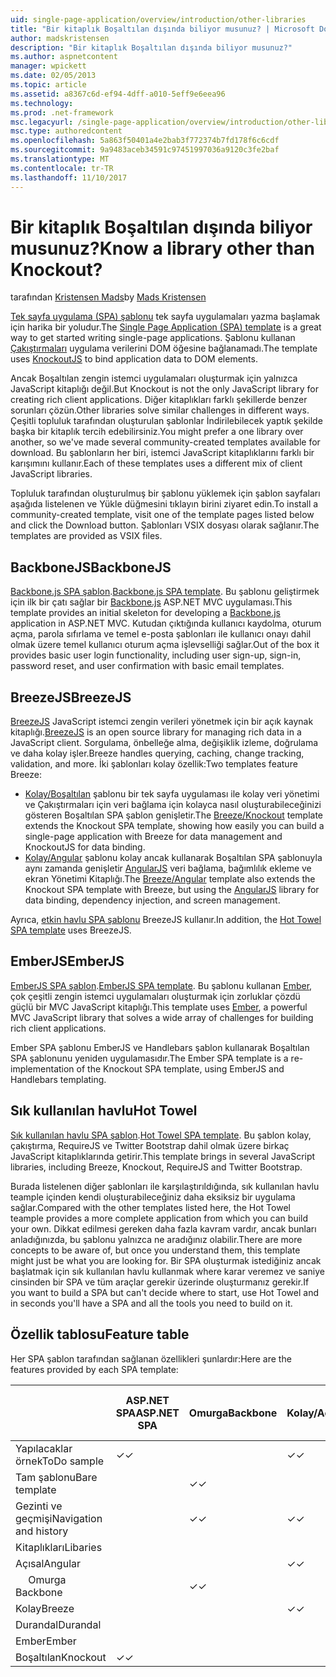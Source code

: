 ```yaml
---
uid: single-page-application/overview/introduction/other-libraries
title: "Bir kitaplık Boşaltılan dışında biliyor musunuz? | Microsoft Docs"
author: madskristensen
description: "Bir kitaplık Boşaltılan dışında biliyor musunuz?"
ms.author: aspnetcontent
manager: wpickett
ms.date: 02/05/2013
ms.topic: article
ms.assetid: a8367c6d-ef94-4dff-a010-5eff9e6eea96
ms.technology: 
ms.prod: .net-framework
msc.legacyurl: /single-page-application/overview/introduction/other-libraries
msc.type: authoredcontent
ms.openlocfilehash: 5a863f50401a4e2bab3f772374b7fd178f6c6cdf
ms.sourcegitcommit: 9a9483aceb34591c97451997036a9120c3fe2baf
ms.translationtype: MT
ms.contentlocale: tr-TR
ms.lasthandoff: 11/10/2017
---
```

<a name="know-a-library-other-than-knockout"></a><span data-ttu-id="2f5f2-104">Bir kitaplık Boşaltılan dışında biliyor musunuz?</span><span class="sxs-lookup"><span data-stu-id="2f5f2-104">Know a library other than Knockout?</span></span>
====================
<span data-ttu-id="2f5f2-105">tarafından [Kristensen Mads](https://github.com/madskristensen)</span><span class="sxs-lookup"><span data-stu-id="2f5f2-105">by [Mads Kristensen](https://github.com/madskristensen)</span></span>

<span data-ttu-id="2f5f2-106">[Tek sayfa uygulama (SPA) şablonu](knockoutjs-template.md) tek sayfa uygulamaları yazma başlamak için harika bir yoludur.</span><span class="sxs-lookup"><span data-stu-id="2f5f2-106">The [Single Page Application (SPA) template](knockoutjs-template.md) is a great way to get started writing single-page applications.</span></span> <span data-ttu-id="2f5f2-107">Şablonu kullanan [Çakıştırmaları](http://knockoutjs.com/) uygulama verilerini DOM öğesine bağlanamadı.</span><span class="sxs-lookup"><span data-stu-id="2f5f2-107">The template uses [KnockoutJS](http://knockoutjs.com/) to bind application data to DOM elements.</span></span>

<span data-ttu-id="2f5f2-108">Ancak Boşaltılan zengin istemci uygulamaları oluşturmak için yalnızca JavaScript kitaplığı değil.</span><span class="sxs-lookup"><span data-stu-id="2f5f2-108">But Knockout is not the only JavaScript library for creating rich client applications.</span></span> <span data-ttu-id="2f5f2-109">Diğer kitaplıkları farklı şekillerde benzer sorunları çözün.</span><span class="sxs-lookup"><span data-stu-id="2f5f2-109">Other libraries solve similar challenges in different ways.</span></span> <span data-ttu-id="2f5f2-110">Çeşitli topluluk tarafından oluşturulan şablonlar İndirilebilecek yaptık şekilde başka bir kitaplık tercih edebilirsiniz.</span><span class="sxs-lookup"><span data-stu-id="2f5f2-110">You might prefer a one library over another, so we've made several community-created templates available for download.</span></span> <span data-ttu-id="2f5f2-111">Bu şablonların her biri, istemci JavaScript kitaplıklarını farklı bir karışımını kullanır.</span><span class="sxs-lookup"><span data-stu-id="2f5f2-111">Each of these templates uses a different mix of client JavaScript libraries.</span></span>

<span data-ttu-id="2f5f2-112">Topluluk tarafından oluşturulmuş bir şablonu yüklemek için şablon sayfaları aşağıda listelenen ve Yükle düğmesini tıklayın birini ziyaret edin.</span><span class="sxs-lookup"><span data-stu-id="2f5f2-112">To install a community-created template, visit one of the template pages listed below and click the Download button.</span></span> <span data-ttu-id="2f5f2-113">Şablonları VSIX dosyası olarak sağlanır.</span><span class="sxs-lookup"><span data-stu-id="2f5f2-113">The templates are provided as VSIX files.</span></span>

## <a name="backbonejs"></a><span data-ttu-id="2f5f2-114">BackboneJS</span><span class="sxs-lookup"><span data-stu-id="2f5f2-114">BackboneJS</span></span>

<span data-ttu-id="2f5f2-115">[Backbone.js SPA şablon](../templates/backbonejs-template.md).</span><span class="sxs-lookup"><span data-stu-id="2f5f2-115">[Backbone.js SPA template](../templates/backbonejs-template.md).</span></span> <span data-ttu-id="2f5f2-116">Bu şablonu geliştirmek için ilk bir çatı sağlar bir [Backbone.js](http://backbonejs.org/) ASP.NET MVC uygulaması.</span><span class="sxs-lookup"><span data-stu-id="2f5f2-116">This template provides an initial skeleton for developing a [Backbone.js](http://backbonejs.org/) application in ASP.NET MVC.</span></span> <span data-ttu-id="2f5f2-117">Kutudan çıktığında kullanıcı kaydolma, oturum açma, parola sıfırlama ve temel e-posta şablonları ile kullanıcı onayı dahil olmak üzere temel kullanıcı oturum açma işlevselliği sağlar.</span><span class="sxs-lookup"><span data-stu-id="2f5f2-117">Out of the box it provides basic user login functionality, including user sign-up, sign-in, password reset, and user confirmation with basic email templates.</span></span>

## <a name="breezejs"></a><span data-ttu-id="2f5f2-118">BreezeJS</span><span class="sxs-lookup"><span data-stu-id="2f5f2-118">BreezeJS</span></span>

<span data-ttu-id="2f5f2-119">[BreezeJS](http://www.breezejs.com/?utm_source=ms-spa) JavaScript istemci zengin verileri yönetmek için bir açık kaynak kitaplığı.</span><span class="sxs-lookup"><span data-stu-id="2f5f2-119">[BreezeJS](http://www.breezejs.com/?utm_source=ms-spa) is an open source library for managing rich data in a JavaScript client.</span></span> <span data-ttu-id="2f5f2-120">Sorgulama, önbelleğe alma, değişiklik izleme, doğrulama ve daha kolay işler.</span><span class="sxs-lookup"><span data-stu-id="2f5f2-120">Breeze handles querying, caching, change tracking, validation, and more.</span></span> <span data-ttu-id="2f5f2-121">İki şablonları kolay özellik:</span><span class="sxs-lookup"><span data-stu-id="2f5f2-121">Two templates feature Breeze:</span></span>

- <span data-ttu-id="2f5f2-122">[Kolay/Boşaltılan](../templates/breezeknockout-template.md) şablonu bir tek sayfa uygulaması ile kolay veri yönetimi ve Çakıştırmaları için veri bağlama için kolayca nasıl oluşturabileceğinizi gösteren Boşaltılan SPA şablon genişletir.</span><span class="sxs-lookup"><span data-stu-id="2f5f2-122">The [Breeze/Knockout](../templates/breezeknockout-template.md) template extends the Knockout SPA template, showing how easily you can build a single-page application with Breeze for data management and KnockoutJS for data binding.</span></span>
- <span data-ttu-id="2f5f2-123">[Kolay/Angular](../templates/breezeangular-template.md) şablonu kolay ancak kullanarak Boşaltılan SPA şablonuyla aynı zamanda genişletir [AngularJS](http://angularjs.org) veri bağlama, bağımlılık ekleme ve ekran Yönetimi Kitaplığı.</span><span class="sxs-lookup"><span data-stu-id="2f5f2-123">The [Breeze/Angular](../templates/breezeangular-template.md) template also extends the Knockout SPA template with Breeze, but using the [AngularJS](http://angularjs.org) library for data binding, dependency injection, and screen management.</span></span>

<span data-ttu-id="2f5f2-124">Ayrıca, [etkin havlu SPA şablonu](../templates/hottowel-template.md) BreezeJS kullanır.</span><span class="sxs-lookup"><span data-stu-id="2f5f2-124">In addition, the [Hot Towel SPA template](../templates/hottowel-template.md) uses BreezeJS.</span></span>

## <a name="emberjs"></a><span data-ttu-id="2f5f2-125">EmberJS</span><span class="sxs-lookup"><span data-stu-id="2f5f2-125">EmberJS</span></span>

<span data-ttu-id="2f5f2-126">[EmberJS SPA şablon](../templates/emberjs-template.md).</span><span class="sxs-lookup"><span data-stu-id="2f5f2-126">[EmberJS SPA template](../templates/emberjs-template.md).</span></span> <span data-ttu-id="2f5f2-127">Bu şablonu kullanan [Ember](http://emberjs.com/), çok çeşitli zengin istemci uygulamaları oluşturmak için zorluklar çözdü güçlü bir MVC JavaScript kitaplığı.</span><span class="sxs-lookup"><span data-stu-id="2f5f2-127">This template uses [Ember](http://emberjs.com/), a powerful MVC JavaScript library that solves a wide array of challenges for building rich client applications.</span></span>

<span data-ttu-id="2f5f2-128">Ember SPA şablonu EmberJS ve Handlebars şablon kullanarak Boşaltılan SPA şablonunu yeniden uygulamasıdır.</span><span class="sxs-lookup"><span data-stu-id="2f5f2-128">The Ember SPA template is a re-implementation of the Knockout SPA template, using EmberJS and Handlebars templating.</span></span>

## <a name="hot-towel"></a><span data-ttu-id="2f5f2-129">Sık kullanılan havlu</span><span class="sxs-lookup"><span data-stu-id="2f5f2-129">Hot Towel</span></span>

<span data-ttu-id="2f5f2-130">[Sık kullanılan havlu SPA şablon](../templates/hottowel-template.md).</span><span class="sxs-lookup"><span data-stu-id="2f5f2-130">[Hot Towel SPA template](../templates/hottowel-template.md).</span></span> <span data-ttu-id="2f5f2-131">Bu şablon kolay, çakıştırma, RequireJS ve Twitter Bootstrap dahil olmak üzere birkaç JavaScript kitaplıklarında getirir.</span><span class="sxs-lookup"><span data-stu-id="2f5f2-131">This template brings in several JavaScript libraries, including Breeze, Knockout, RequireJS and Twitter Bootstrap.</span></span>

<span data-ttu-id="2f5f2-132">Burada listelenen diğer şablonları ile karşılaştırıldığında, sık kullanılan havlu teample içinden kendi oluşturabileceğiniz daha eksiksiz bir uygulama sağlar.</span><span class="sxs-lookup"><span data-stu-id="2f5f2-132">Compared with the other templates listed here, the Hot Towel teample provides a more complete application from which you can build your own.</span></span> <span data-ttu-id="2f5f2-133">Dikkat edilmesi gereken daha fazla kavram vardır, ancak bunları anladığınızda, bu şablonu yalnızca ne aradığınız olabilir.</span><span class="sxs-lookup"><span data-stu-id="2f5f2-133">There are more concepts to be aware of, but once you understand them, this template might just be what you are looking for.</span></span> <span data-ttu-id="2f5f2-134">Bir SPA oluşturmak istediğiniz ancak başlatmak için sık kullanılan havlu kullanmak where karar veremez ve saniye cinsinden bir SPA ve tüm araçlar gerekir üzerinde oluşturmanız gerekir.</span><span class="sxs-lookup"><span data-stu-id="2f5f2-134">If you want to build a SPA but can't decide where to start, use Hot Towel and in seconds you'll have a SPA and all the tools you need to build on it.</span></span>

## <a name="feature-table"></a><span data-ttu-id="2f5f2-135">Özellik tablosu</span><span class="sxs-lookup"><span data-stu-id="2f5f2-135">Feature table</span></span>

<span data-ttu-id="2f5f2-136">Her SPA şablon tarafından sağlanan özellikleri şunlardır:</span><span class="sxs-lookup"><span data-stu-id="2f5f2-136">Here are the features provided by each SPA template:</span></span>

|  | <span data-ttu-id="2f5f2-137">ASP.NET SPA</span><span class="sxs-lookup"><span data-stu-id="2f5f2-137">ASP.NET SPA</span></span> | <span data-ttu-id="2f5f2-138">Omurga</span><span class="sxs-lookup"><span data-stu-id="2f5f2-138">Backbone</span></span> | <span data-ttu-id="2f5f2-139">Kolay/Açısal</span><span class="sxs-lookup"><span data-stu-id="2f5f2-139">Breeze/Angular</span></span> | <span data-ttu-id="2f5f2-140">Kolay/KO</span><span class="sxs-lookup"><span data-stu-id="2f5f2-140">Breeze/KO</span></span> | <span data-ttu-id="2f5f2-141">Ember</span><span class="sxs-lookup"><span data-stu-id="2f5f2-141">Ember</span></span> | <span data-ttu-id="2f5f2-142">Sık kullanılan havlu</span><span class="sxs-lookup"><span data-stu-id="2f5f2-142">Hot Towel</span></span> |
| --- | --- | --- | --- | --- | --- | --- |
| <span data-ttu-id="2f5f2-143">Yapılacaklar örnek</span><span class="sxs-lookup"><span data-stu-id="2f5f2-143">ToDo sample</span></span> | <span data-ttu-id="2f5f2-144">&#10003;</span><span class="sxs-lookup"><span data-stu-id="2f5f2-144">&#10003;</span></span> |  | <span data-ttu-id="2f5f2-145">&#10003;</span><span class="sxs-lookup"><span data-stu-id="2f5f2-145">&#10003;</span></span> | <span data-ttu-id="2f5f2-146">&#10003;</span><span class="sxs-lookup"><span data-stu-id="2f5f2-146">&#10003;</span></span> | <span data-ttu-id="2f5f2-147">&#10003;</span><span class="sxs-lookup"><span data-stu-id="2f5f2-147">&#10003;</span></span> |  |
| <span data-ttu-id="2f5f2-148">Tam şablonu</span><span class="sxs-lookup"><span data-stu-id="2f5f2-148">Bare template</span></span> |  | <span data-ttu-id="2f5f2-149">&#10003;</span><span class="sxs-lookup"><span data-stu-id="2f5f2-149">&#10003;</span></span> |  |  |  | <span data-ttu-id="2f5f2-150">&#10003;</span><span class="sxs-lookup"><span data-stu-id="2f5f2-150">&#10003;</span></span> |
| <span data-ttu-id="2f5f2-151">Gezinti ve geçmişi</span><span class="sxs-lookup"><span data-stu-id="2f5f2-151">Navigation and history</span></span> |  | <span data-ttu-id="2f5f2-152">&#10003;</span><span class="sxs-lookup"><span data-stu-id="2f5f2-152">&#10003;</span></span> | <span data-ttu-id="2f5f2-153">&#10003;</span><span class="sxs-lookup"><span data-stu-id="2f5f2-153">&#10003;</span></span> |  | <span data-ttu-id="2f5f2-154">&#10003;</span><span class="sxs-lookup"><span data-stu-id="2f5f2-154">&#10003;</span></span> | <span data-ttu-id="2f5f2-155">&#10003;</span><span class="sxs-lookup"><span data-stu-id="2f5f2-155">&#10003;</span></span> |
| <span data-ttu-id="2f5f2-156">Kitaplıkları</span><span class="sxs-lookup"><span data-stu-id="2f5f2-156">Libaries</span></span> |  |  |  |  |  |  |
| <span data-ttu-id="2f5f2-157">Açısal</span><span class="sxs-lookup"><span data-stu-id="2f5f2-157">Angular</span></span> |  |  | <span data-ttu-id="2f5f2-158">&#10003;</span><span class="sxs-lookup"><span data-stu-id="2f5f2-158">&#10003;</span></span> |  |  |  |
| <span data-ttu-id="2f5f2-159">&#8195; Omurga</span><span class="sxs-lookup"><span data-stu-id="2f5f2-159">&#8195;Backbone</span></span> |  | <span data-ttu-id="2f5f2-160">&#10003;</span><span class="sxs-lookup"><span data-stu-id="2f5f2-160">&#10003;</span></span> |  |  |  |  |
| <span data-ttu-id="2f5f2-161">Kolay</span><span class="sxs-lookup"><span data-stu-id="2f5f2-161">Breeze</span></span> |  |  | <span data-ttu-id="2f5f2-162">&#10003;</span><span class="sxs-lookup"><span data-stu-id="2f5f2-162">&#10003;</span></span> | <span data-ttu-id="2f5f2-163">&#10003;</span><span class="sxs-lookup"><span data-stu-id="2f5f2-163">&#10003;</span></span> |  | <span data-ttu-id="2f5f2-164">&#10003;</span><span class="sxs-lookup"><span data-stu-id="2f5f2-164">&#10003;</span></span> |
| <span data-ttu-id="2f5f2-165">Durandal</span><span class="sxs-lookup"><span data-stu-id="2f5f2-165">Durandal</span></span> |  |  |  |  |  | <span data-ttu-id="2f5f2-166">&#10003;</span><span class="sxs-lookup"><span data-stu-id="2f5f2-166">&#10003;</span></span> |
| <span data-ttu-id="2f5f2-167">Ember</span><span class="sxs-lookup"><span data-stu-id="2f5f2-167">Ember</span></span> |  |  |  |  | <span data-ttu-id="2f5f2-168">&#10003;</span><span class="sxs-lookup"><span data-stu-id="2f5f2-168">&#10003;</span></span> |  |
| <span data-ttu-id="2f5f2-169">Boşaltılan</span><span class="sxs-lookup"><span data-stu-id="2f5f2-169">Knockout</span></span> | <span data-ttu-id="2f5f2-170">&#10003;</span><span class="sxs-lookup"><span data-stu-id="2f5f2-170">&#10003;</span></span> |  |  | <span data-ttu-id="2f5f2-171">&#10003;</span><span class="sxs-lookup"><span data-stu-id="2f5f2-171">&#10003;</span></span> |  | <span data-ttu-id="2f5f2-172">&#10003;</span><span class="sxs-lookup"><span data-stu-id="2f5f2-172">&#10003;</span></span> |
